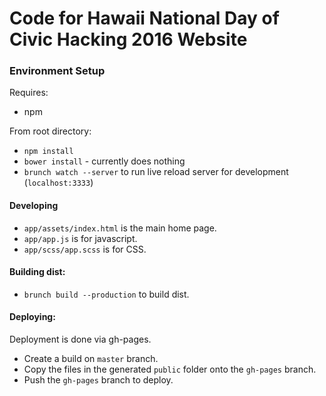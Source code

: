 # Code for Hawaii National Day of Civic Hacking 2016 Website

### Environment Setup

Requires:  
* npm
 
From root directory:
* `npm install`  
* `bower install` - currently does nothing
* `brunch watch --server` to run live reload server for development (`localhost:3333`)


####  Developing
* `app/assets/index.html` is the main home page.
* `app/app.js` is for javascript.
* `app/scss/app.scss` is for CSS.

#### Building dist:
* `brunch build --production` to build dist.

#### Deploying:
Deployment is done via gh-pages. 
* Create a build on `master` branch.
* Copy the files in the generated `public` folder onto the `gh-pages` branch. 
* Push the `gh-pages` branch to deploy.

